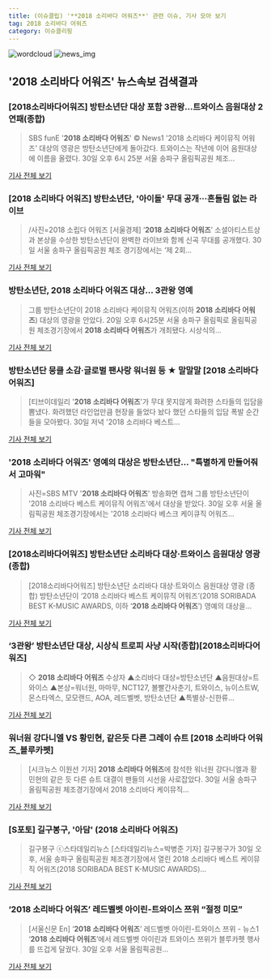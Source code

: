 ```yaml
---
title: (이슈클립) '**2018 소리바다 어워즈**' 관련 이슈, 기사 모아 보기
tag: 2018 소리바다 어워즈
category: 이슈클리핑
---
```

![wordcloud](https://s3.ap-northeast-2.amazonaws.com/lyrics101-wordcloud/2018-08-30-1535639680.png)
![news_img](https://user-images.githubusercontent.com/42597476/44507050-1206f400-a6e4-11e8-8d98-7ffbfebb353f.png)
## **'**2018 소리바다 어워즈**'** 뉴스속보 검색결과
### [2018소리바다어워즈] 방탄소년단 대상 포함 3관왕…트와이스 음원대상 2연패(종합)

>SBS funE '**2018 소리바다 어워즈**' © News1 '2018 소리바다 케이뮤직 어워즈' 대상의 영광은 방탄소년단에게 돌아갔다. 트와이스는 작년에 이어 음원대상에 이름을 올렸다. 30일 오후 6시 25분 서울 송파구 올림픽공원 체조...

<a href="http://news1.kr/articles/?3413387" target="_blank">기사 전체 보기</a>

### [**2018 소리바다 어워즈**] 방탄소년단, '아이돌' 무대 공개···흔들림 없는 라이브

>/사진=2018 소립다 어워즈 [서울경제] ‘**2018 소리바다 어워즈**’ 소셜아티스트상과 본상을 수상한 방탄소년단이 완벽한 라이브와 함께 신곡 무대를 공개했다. 30일 서울 송파구 올림픽공원 체조 경기장에서는 ‘제 2회...

<a href="http://www.sedaily.com/NewsView/1S3K9UCMJ5" target="_blank">기사 전체 보기</a>

### 방탄소년단, **2018 소리바다 어워즈** 대상… 3관왕 영예

>그룹 방탄소년단이 2018 소리바다 케이뮤직 어워즈(이하 **2018 소리바다 어워즈**) 대상의 영광을 안았다. 20일 오후 6시25분 서울 송파구 올림픽로 올림픽공원 체조경기장에서 **2018 소리바다 어워즈**가 개최됐다. 시상식의...

<a href="http://www.kukinews.com/news/article.html?no=581280" target="_blank">기사 전체 보기</a>

### 방탄소년단 뭉클 소감·글로벌 팬사랑 워너원 등 ★ 말말말 [**2018 소리바다 어워즈**]

>[티브이데일리 '**2018 소리바다 어워즈**'가 무대 못지않게 화려한 스타들의 입담을 뽐냈다. 화려했던 라인업만큼 현장을 들었다 놨다 했던 스타들의 입담 폭발 순간들을 모아봤다. 30일 저녁 '2018 소리바다 베스트...

<a href="http://tvdaily.asiae.co.kr/read.php3?aid=15356366431390243010" target="_blank">기사 전체 보기</a>

### '**2018 소리바다 어워즈**' 영예의 대상은 방탄소년단… "특별하게 만들어줘서 고마워"

>사진=SBS MTV '**2018 소리바다 어워즈**' 방송화면 캡쳐 그룹 방탄소년단이 '2018 소리바다 베스트 케이뮤직 어워즈'에서 대상을 받았다. 30일 오후 서울 올림픽공원 체조경기장에서는 '2018 소리바다 베스크 케이큐직 어워즈...

<a href="http://news20.busan.com/controller/newsController.jsp?newsId=20180830000419" target="_blank">기사 전체 보기</a>

### [2018소리바다어워즈] 방탄소년단 소리바다 대상·트와이스 음원대상 영광 (종합)

>[2018소리바다어워즈] 방탄소년단 소리바다 대상·트와이스 음원대상 영광 (종합) 방탄소년단이 ‘2018 소리바다 베스트 케이뮤직 어워즈’(2018 SORIBADA BEST K-MUSIC AWARDS, 이하 ‘**2018 소리바다 어워즈**’) 영예의 대상을...

<a href="http://sports.donga.com/3/all/20180830/91761952/1" target="_blank">기사 전체 보기</a>

### ‘3관왕’ 방탄소년단 대상, 시상식 트로피 사냥 시작(종합)[2018소리바다어워즈]

>◇ **2018 소리바다 어워즈** 수상자 ▲소리바다 대상=방탄소년단 ▲음원대상=트와이스 ▲본상=워너원, 마마무, NCT127, 볼빨간사춘기, 트와이스, 뉴이스트W, 몬스타엑스, 모모랜드, AOA, 레드벨벳, 방탄소년단 ▲특별상-신한류...

<a href="http://www.newsen.com/news_view.php?uid=201808301839512410" target="_blank">기사 전체 보기</a>

### 워너원 강다니엘 VS 황민현, 같은듯 다른 그레이 슈트 [**2018 소리바다 어워즈**_블루카펫]

>[시크뉴스 이원선 기자] **2018 소리바다 어워즈**에 참석한 워너원 강다니엘과 황민현의 같은 듯 다른 슈트 대결이 팬들의 시선을 사로잡았다. 30일 서울 송파구 올림픽공원 체조경기장에서 2018 소리바다 케이뮤직...

<a href="http://chicnews.mk.co.kr/article.php?aid=1535638203209191003" target="_blank">기사 전체 보기</a>

### [S포토] 길구봉구, '아담' (**2018 소리바다 어워즈**)

>길구봉구 ⓒ스타데일리뉴스 [스타데일리뉴스=박병준 기자] 길구봉구가 30일 오후, 서울 송파구 올림픽공원 체조경기장에서 열린 2018 소리바다 베스트 케이뮤직 어워즈(2018 SORIBADA BEST K-MUSIC AWARDS)...

<a href="http://www.stardailynews.co.kr/news/articleView.html?idxno=213720" target="_blank">기사 전체 보기</a>

### ‘**2018 소리바다 어워즈**’ 레드벨벳 아이린-트와이스 쯔위 “절정 미모”

>[서울신문 En] ‘**2018 소리바다 어워즈**’ 레드벨벳 아이린-트와이스 쯔위 - 뉴스1 ‘**2018 소리바다 어워즈**’에서 레드벨벳 아이린과 트와이스 쯔위가 블루카펫 행사를 뜨겁게 달궜다. 30일 오후 서울 올림픽공원...

<a href="http://www.seoul.co.kr/news/newsView.php?id=20180830500128&wlog_tag3=naver" target="_blank">기사 전체 보기</a>


